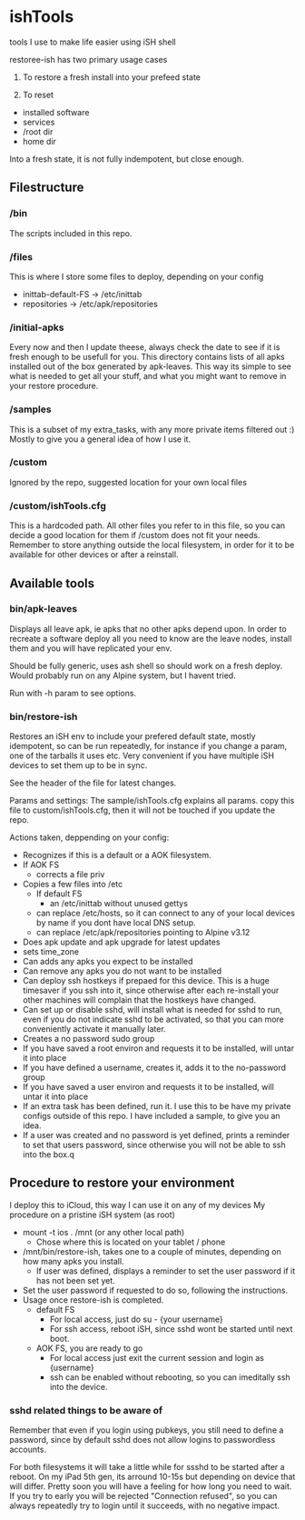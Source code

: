 # ishTools
tools I use to make life easier using iSH shell



restoree-ish has two primary usage cases
1) To restore a fresh install into your prefeed state

2) To reset
  - installed software
  - services
  - /root dir
  - home dir
  
  Into a fresh state, it is not fully indempotent, but close enough.

## Filestructure
### /bin 
The scripts included in this repo.
### /files
This is where I store some files to deploy, depending on your config
  - inittab-default-FS -> /etc/inittab
  - repositories -> /etc/apk/repositories
### /initial-apks
Every now and then I update theese, always check the date to see if it is fresh enough to be usefull for you.
This directory contains lists of all apks installed out of the box generated by apk-leaves.
This way its simple to see what is needed to get all your stuff, and what you might want to remove in your restore procedure.
### /samples
This is a subset of my extra_tasks, with any more private items filtered out :) Mostly to give you a general idea of how I use it.
### /custom
Ignored by the repo, suggested location for your own local files
### /custom/ishTools.cfg
This is a hardcoded path. All other files you refer to in this file, so you can decide a good location for them if /custom does not fit your needs. Remember to store anything outside the local filesystem, in order for it to be available for other devices or after a reinstall.


## Available tools
### bin/apk-leaves
Displays all leave apk, ie apks that no other apks depend upon. In order to recreate a software deploy all you need to know are the leave nodes, install them and you will have replicated your env.

Should be fully generic, uses ash shell so should work on a fresh deploy.
Would probably run on any Alpine system, but I havent tried.

Run with -h param to see options.

### bin/restore-ish
Restores an iSH env to include your prefered default state, mostly idempotent, so can be run repeatedly, for instance if you change a param, one of the tarballs it uses etc. Very convenient if you have multiple iSH devices to set them up to be in sync.

See the header of the file for latest changes.

Params and settings:
The sample/ishTools.cfg explains all params. copy this file to 
custom/ishTools.cfg, then it will not be touched if you update the repo.

Actions taken, deppending on your config:
- Recognizes if this is a default or a AOK filesystem.
- If AOK FS
  - corrects a file priv
- Copies a few files into /etc
  - If default FS 
    - an /etc/inittab without unused gettys
  - can replace /etc/hosts, so it can connect to any of your local devices by name if you dont have local DNS setup.
  - can replace /etc/apk/repositories pointing to Alpine v3.12  
- Does apk update and apk upgrade for latest updates
- sets time_zone
- Can adds any apks you expect to be installed
- Can remove any apks you do not want to be installed
- Can deploy ssh hostkeys if prepaed for this device.
  This is a huge timesaver if you ssh into it, since otherwise after each re-install your other machines will complain that the hostkeys have changed.
- Can set up or disable sshd, will install what is needed for sshd to run, even if you do not indicate sshd to be activated, so that you can more conveniently activate it manually later.
- Creates a no password sudo group
- If you have saved a root environ and requests it to be installed, will untar it into place
- If you have defined a username, creates it, adds it to the no-password group
- If you have saved a user environ and requests it to be installed, will untar it into place
- If an extra task has been defined, run it. 
  I use this to be have my private configs outside of this repo. I have included a sample, to give you an idea.
- If a user was created and no password is yet defined, prints a reminder to set that users password, since otherwise you will not be able to ssh into the box.q

## Procedure to restore your environment
I deploy this to iCloud, this way I can use it on any of my devices
My procedure on a pristine iSH system (as root)
- mount -t ios . /mnt (or any other local path)
  - Chose where this is located on your tablet / phone
- /mnt/bin/restore-ish, takes one to a couple of minutes, depending on how many apks you install.
  - If user was defined, displays a reminder to set the user password if it has not been set yet.
- Set the user password if requested to do so, following the instructions.
- Usage once restore-ish is completed.
  - default FS
    - For local access, just do su - {your username}
    - For ssh access, reboot iSH, since sshd wont be started until next boot.
  - AOK FS, you are ready to go
    - For local access just exit the current session and login as {username}
    - ssh can be enabled without rebooting, so you can imeditally ssh into the device.

### sshd related things to be aware of

Remember that even if you login using pubkeys, you still need to define a password, since by default sshd does not allow logins to passwordless accounts.

For both filesystems it will take a little while for ssshd to be started after a reboot. On my iPad 5th gen, its arround 10-15s but depending on device that will differ. Pretty soon you will have a feeling for how long you need to wait. If you try to early you will be rejected "Connection refused", so you can always repeatedly try to login until it succeeds, with no negative impact.

